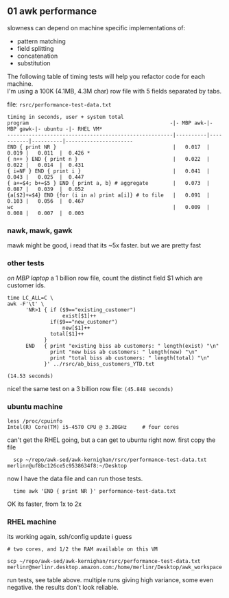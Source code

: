 ## 01 awk performance
slowness can depend on machine specific implementations of:

- pattern matching
- field splitting
- concatenation
- substitution

The following table of timing tests will help you refactor code for each machine.  
I'm using a 100K (4.1MB, 4.3M char) row file with 5 fields separated by tabs.

file: `rsrc/performance-test-data.txt`

```
timing in seconds, user + system total
program                                              -|- MBP awk-|- MBP gawk-|- ubuntu -|- RHEL VM*
------------------------------------------------------|----------|-----------|----------|----------------------
END { print NR }                                      |   0.017  |     0.019 |   0.011  |  0.426 *
{ n++ } END { print n }                               |   0.022  |     0.022 |   0.014  |  0.431
{ i=NF } END { print i }                              |   0.041  |     0.043 |   0.025  |  0.447
{ a+=$4; b+=$5 } END { print a, b} # aggregate        |   0.073  |     0.087 |   0.039  |  0.052
{a[$2]+=$4} END {for (i in a) print a[i]} # to file   |   0.091  |     0.103 |   0.056  |  0.467
wc                                                    |   0.009  |     0.008 |   0.007  |  0.003
```


### nawk, mawk, gawk
mawk might be good, i read that its ~5x faster. but we are pretty fast

### other tests
*on MBP laptop*
a 1 billion row file, count the distinct field $1 which are customer ids.
```
time LC_ALL=C \
awk -F'\t' \
      'NR>1 { if ($9=="existing_customer")
                  exist[$1]++
              if($9=="new_customer")
                  new[$1]++
              total[$1]++
            }
      END   { print "existing biss ab customers: " length(exist) "\n"
              print "new biss ab customers: " length(new) "\n"
              print "total biss ab customers: " length(total) "\n"
            }' ../rsrc/ab_biss_customers_YTD.txt

(14.53 seconds)
```

nice!
the same test on a 3 billion row file:
`(45.848 seconds)`


### ubuntu machine
	less /proc/cpuinfo
	Intel(R) Core(TM) i5-4570 CPU @ 3.20GHz		# four cores
can't get the RHEL going, but a can get to ubuntu right now. first copy the file

      scp ~/repo/awk-sed/awk-kernighan/rsrc/performance-test-data.txt merlinr@uf8bc126ce5c9538634f8:~/Desktop

now I have the data file and can run those tests.

      time awk 'END { print NR }' performance-test-data.txt

OK its faster, from 1x to 2x

### RHEL machine
its working again, ssh/config update i guess

	# two cores, and 1/2 the RAM available on this VM

	scp ~/repo/awk-sed/awk-kernighan/rsrc/performance-test-data.txt merlinr@merlinr.desktop.amazon.com:/home/merlinr/Desktop/awk_workspace

run tests, see table above. multiple runs giving high variance, some even negative. the results don't look reliable.

